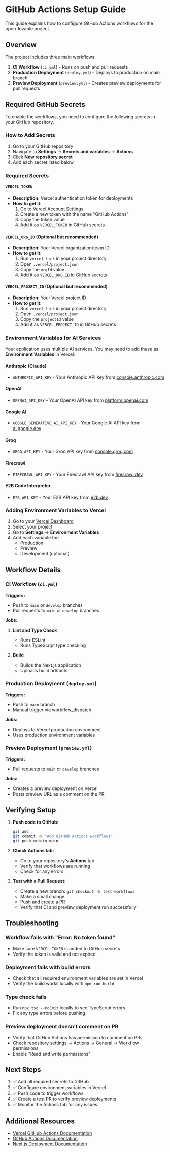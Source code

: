# GitHub Actions Setup Guide

This guide explains how to configure GitHub Actions workflows for the open-lovable project.

## Overview

The project includes three main workflows:

1. **CI Workflow** (`ci.yml`) - Runs on push and pull requests
2. **Production Deployment** (`deploy.yml`) - Deploys to production on main branch
3. **Preview Deployment** (`preview.yml`) - Creates preview deployments for pull requests

## Required GitHub Secrets

To enable the workflows, you need to configure the following secrets in your GitHub repository.

### How to Add Secrets

1. Go to your GitHub repository
2. Navigate to **Settings** → **Secrets and variables** → **Actions**
3. Click **New repository secret**
4. Add each secret listed below

### Required Secrets

#### `VERCEL_TOKEN`
- **Description**: Vercel authentication token for deployments
- **How to get it**:
  1. Go to [Vercel Account Settings](https://vercel.com/account/tokens)
  2. Create a new token with the name "GitHub Actions"
  3. Copy the token value
  4. Add it as `VERCEL_TOKEN` in GitHub secrets

#### `VERCEL_ORG_ID` (Optional but recommended)
- **Description**: Your Vercel organization/team ID
- **How to get it**:
  1. Run `vercel link` in your project directory
  2. Open `.vercel/project.json`
  3. Copy the `orgId` value
  4. Add it as `VERCEL_ORG_ID` in GitHub secrets

#### `VERCEL_PROJECT_ID` (Optional but recommended)
- **Description**: Your Vercel project ID
- **How to get it**:
  1. Run `vercel link` in your project directory
  2. Open `.vercel/project.json`
  3. Copy the `projectId` value
  4. Add it as `VERCEL_PROJECT_ID` in GitHub secrets

### Environment Variables for AI Services

Your application uses multiple AI services. You may need to add these as **Environment Variables** in Vercel:

#### Anthropic (Claude)
- `ANTHROPIC_API_KEY` - Your Anthropic API key from [console.anthropic.com](https://console.anthropic.com/)

#### OpenAI
- `OPENAI_API_KEY` - Your OpenAI API key from [platform.openai.com](https://platform.openai.com/)

#### Google AI
- `GOOGLE_GENERATIVE_AI_API_KEY` - Your Google AI API key from [ai.google.dev](https://ai.google.dev/)

#### Groq
- `GROQ_API_KEY` - Your Groq API key from [console.groq.com](https://console.groq.com/)

#### Firecrawl
- `FIRECRAWL_API_KEY` - Your Firecrawl API key from [firecrawl.dev](https://firecrawl.dev/)

#### E2B Code Interpreter
- `E2B_API_KEY` - Your E2B API key from [e2b.dev](https://e2b.dev/)

### Adding Environment Variables to Vercel

1. Go to your [Vercel Dashboard](https://vercel.com/dashboard)
2. Select your project
3. Go to **Settings** → **Environment Variables**
4. Add each variable for:
   - Production
   - Preview
   - Development (optional)

## Workflow Details

### CI Workflow (`ci.yml`)

**Triggers:**
- Push to `main` or `develop` branches
- Pull requests to `main` or `develop` branches

**Jobs:**
1. **Lint and Type Check**
   - Runs ESLint
   - Runs TypeScript type checking

2. **Build**
   - Builds the Next.js application
   - Uploads build artifacts

### Production Deployment (`deploy.yml`)

**Triggers:**
- Push to `main` branch
- Manual trigger via workflow_dispatch

**Jobs:**
- Deploys to Vercel production environment
- Uses production environment variables

### Preview Deployment (`preview.yml`)

**Triggers:**
- Pull requests to `main` or `develop` branches

**Jobs:**
- Creates a preview deployment on Vercel
- Posts preview URL as a comment on the PR

## Verifying Setup

1. **Push code to GitHub:**
   ```bash
   git add .
   git commit -m "Add GitHub Actions workflows"
   git push origin main
   ```

2. **Check Actions tab:**
   - Go to your repository's **Actions** tab
   - Verify that workflows are running
   - Check for any errors

3. **Test with a Pull Request:**
   - Create a new branch: `git checkout -b test-workflows`
   - Make a small change
   - Push and create a PR
   - Verify that CI and preview deployment run successfully

## Troubleshooting

### Workflow fails with "Error: No token found"
- Make sure `VERCEL_TOKEN` is added to GitHub secrets
- Verify the token is valid and not expired

### Deployment fails with build errors
- Check that all required environment variables are set in Vercel
- Verify the build works locally with `npm run build`

### Type check fails
- Run `npx tsc --noEmit` locally to see TypeScript errors
- Fix any type errors before pushing

### Preview deployment doesn't comment on PR
- Verify that GitHub Actions has permission to comment on PRs
- Check repository settings → Actions → General → Workflow permissions
- Enable "Read and write permissions"

## Next Steps

1. ✅ Add all required secrets to GitHub
2. ✅ Configure environment variables in Vercel
3. ✅ Push code to trigger workflows
4. ✅ Create a test PR to verify preview deployments
5. ✅ Monitor the Actions tab for any issues

## Additional Resources

- [Vercel GitHub Actions Documentation](https://vercel.com/docs/deployments/git/vercel-for-github)
- [GitHub Actions Documentation](https://docs.github.com/en/actions)
- [Next.js Deployment Documentation](https://nextjs.org/docs/deployment)

